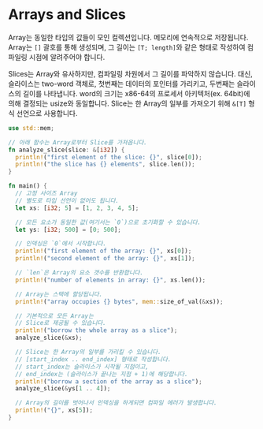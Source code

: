 # Arrays and Slices

Array는 동일한 타입의 값들이 모인 컬렉션입니다. 메모리에 연속적으로 저장됩니다. Array는 `[]` 괄호를 통해 생성되며, 그 길이는 `[T; length]`와 같은 형태로 작성하여 컴파일링 시점에 알려주어야 합니다.

Slices는 Array와 유사하지만, 컴파일링 차원에서 그 길이를 파악하지 않습니다. 대신, 슬라이스는 two-word 객체로, 첫번째는 데이터의 포인터를 가리키고, 두번째는 슬라이스의 길이를 나타냅니다. word의 크기는 x86-64의 프로세서 아키텍처(ex. 64bit)에 의해 결정되는 usize와 동일합니다. Slice는 한 Array의 일부를 가져오기 위해 `&[T]` 형식 선언으로 사용합니다.

```rs
use std::mem;

// 아래 함수는 Array로부터 Slice를 가져옵니다.
fn analyze_slice(slice: &[i32]) {
  println!("first element of the slice: {}", slice[0]);
  println!("the slice has {} elements", slice.len());
}

fn main() {
  // 고정 사이즈 Array
  // 별도로 타입 선언이 없어도 됩니다.
  let xs: [i32; 5] = [1, 2, 3, 4, 5];

  // 모든 요소가 동일한 값(여기서는 `0`)으로 초기화할 수 있습니다.
  let ys: [i32; 500] = [0; 500];

  // 인덱싱은 `0`에서 시작합니다.
  println!("first element of the array: {}", xs[0]);
  println!("second element of the array: {}", xs[1]);

  // `len`은 Array의 요소 갯수를 반환합니다.
  println!("number of elements in array: {}", xs.len());

  // Array는 스택에 할당됩니다.
  println!("array occupies {} bytes", mem::size_of_val(&xs));

  // 기본적으로 모든 Array는
  // Slice로 제공될 수 있습니다.
  println!("borrow the whole array as a slice");
  analyze_slice(&xs);

  // Slice는 한 Array의 일부를 가리킬 수 있습니다.
  // [start_index .. end_index] 형태로 작성합니다.
  // start_index는 슬라이스가 시작될 지점이고,
  // end_index는 (슬라이스가 끝나는 지점 + 1)에 해당합니다.
  println!("borrow a section of the array as a slice");
  analyze_slice(&ys[1 .. 4]);

  // Array의 길이를 벗어나서 인덱싱을 하게되면 컴파일 에러가 발생합니다.
  println!("{}", xs[5]);
}
```
